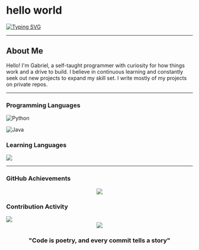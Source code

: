 # hello world

[![Typing SVG](https://readme-typing-svg.herokuapp.com?font=Fira+Code&pause=1000&color=003fef&width=435&lines=Self-Taught;Always+Learning+New+Things;Passionate+About+Code)](https://git.io/typing-svg)

---

## About Me

Hello! I'm Gabriel, a self-taught programmer with curiosity for how things work and a drive to build. I believe in continuous learning and constantly seek out new projects to expand my skill set. I write mostly of my projects on private repos.

---



### Programming Languages


![Python](https://img.shields.io/badge/Python-3776AB?style=for-the-badge&logo=python&logoColor=white)

![Java](https://img.shields.io/badge/Java-ED8B00?style=for-the-badge&logo=openjdk&logoColor=white)

### Learning Languages

<img src="{(https://img.shields.io/badge/C%2B%2B-00599C?style=for-the-badge&logo=c%2B%2B&logoColor=white)}" />
<!-- TODO: Add/remove languages based on your actual skills. Examples: -->
<!-- ![TypeScript](https://img.shields.io/badge/TypeScript-007ACC?style=for-the-badge&logo=typescript&logoColor=white) -->
<!-- ![Go](https://img.shields.io/badge/Go-00ADD8?style=for-the-badge&logo=go&logoColor=white) -->

---


###  GitHub Achievements
<p align="center">
  <img src="https://github-profile-trophy.vercel.app/?username=gabrielpredut&theme=tokyonight&no-frame=false&no-bg=false&margin-w=4&row=2&column=3"/>
</p>

### Contribution Activity
<img src="https://github-readme-activity-graph.vercel.app/graph?username=gabrielpredut&theme=tokyo-night&bg_color=1a1b27&color=70a5fd&line=bf91f3&point=38bdae&area=true&hide_border=true"/>



</div>


<div align="center">
  <img src="https://komarev.com/ghpvc/?username=gabrielpredut&color=blueviolet&style=for-the-badge&label=Profile+Views"/>

  ###  "Code is poetry, and every commit tells a story"



